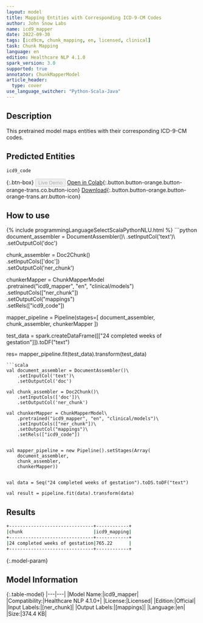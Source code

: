 ```yaml
---
layout: model
title: Mapping Entities with Corresponding ICD-9-CM Codes
author: John Snow Labs
name: icd9_mapper
date: 2022-09-30
tags: [icd9cm, chunk_mapping, en, licensed, clinical]
task: Chunk Mapping
language: en
edition: Healthcare NLP 4.1.0
spark_version: 3.0
supported: true
annotator: ChunkMapperModel
article_header:
  type: cover
use_language_switcher: "Python-Scala-Java"
---
```


## Description

This pretrained model maps entities with their corresponding ICD-9-CM codes.

## Predicted Entities

`icd9_code`

{:.btn-box}
<button class="button button-orange" disabled>Live Demo</button>
[Open in Colab](https://colab.research.google.com/github/JohnSnowLabs/spark-nlp-workshop/blob/master/tutorials/Certification_Trainings/Healthcare/26.Chunk_Mapping.ipynb){:.button.button-orange.button-orange-trans.co.button-icon}
[Download](https://s3.amazonaws.com/auxdata.johnsnowlabs.com/clinical/models/icd9_mapper_en_4.1.0_3.0_1664535522949.zip){:.button.button-orange.button-orange-trans.arr.button-icon}

## How to use



<div class="tabs-box" markdown="1">
{% include programmingLanguageSelectScalaPythonNLU.html %}
```python
document_assembler = DocumentAssembler()\
      .setInputCol('text')\
      .setOutputCol('doc')

chunk_assembler = Doc2Chunk()\
      .setInputCols(['doc'])\
      .setOutputCol('ner_chunk')
 
chunkerMapper = ChunkMapperModel\
    .pretrained("icd9_mapper", "en", "clinical/models")\
    .setInputCols(["ner_chunk"])\
    .setOutputCol("mappings")\
    .setRels(["icd9_code"])


mapper_pipeline = Pipeline(stages=[
    document_assembler,
    chunk_assembler,
    chunkerMapper
])


test_data = spark.createDataFrame([["24 completed weeks of gestation"]]).toDF("text")

res= mapper_pipeline.fit(test_data).transform(test_data)
```
```scala
val document_assembler = DocumentAssembler()\
    .setInputCol('text')\
    .setOutputCol('doc')

val chunk_assembler = Doc2Chunk()\
    .setInputCols(['doc'])\
    .setOutputCol('ner_chunk')
 
val chunkerMapper = ChunkMapperModel\
    .pretrained("icd9_mapper", "en", "clinical/models")\
    .setInputCols(["ner_chunk"])\
    .setOutputCol("mappings")\
    .setRels(["icd9_code"])


val mapper_pipeline = new Pipeline().setStages(Array(
    document_assembler,
    chunk_assembler,
    chunkerMapper))


val data = Seq("24 completed weeks of gestation").toDS.toDF("text")

val result = pipeline.fit(data).transform(data) 
```
</div>

## Results

```bash
+-------------------------------+------------+
|chunk                          |icd9_mapping|
+-------------------------------+------------+
|24 completed weeks of gestation|765.22      |
+-------------------------------+------------+
```

{:.model-param}
## Model Information

{:.table-model}
|---|---|
|Model Name:|icd9_mapper|
|Compatibility:|Healthcare NLP 4.1.0+|
|License:|Licensed|
|Edition:|Official|
|Input Labels:|[ner_chunk]|
|Output Labels:|[mappings]|
|Language:|en|
|Size:|374.4 KB|